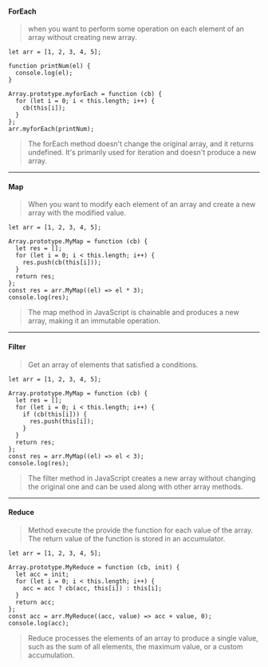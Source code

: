 #### ForEach

> when you want to perform some operation on each element of an array without creating new array.

```
let arr = [1, 2, 3, 4, 5];

function printNum(el) {
  console.log(el);
}

Array.prototype.myforEach = function (cb) {
  for (let i = 0; i < this.length; i++) {
    cb(this[i]);
  }
};
arr.myforEach(printNum); 
```
> The forEach method doesn't change the original array, and it returns undefined. It's primarily used for iteration and doesn't produce a new array.

----
#### Map 

> When you want to modify each element of an array and create a new array with the modified value.

```
let arr = [1, 2, 3, 4, 5];

Array.prototype.MyMap = function (cb) {
  let res = [];
  for (let i = 0; i < this.length; i++) {
    res.push(cb(this[i]));
  }
  return res;
};
const res = arr.MyMap((el) => el * 3);
console.log(res);
```
> The map method in JavaScript is chainable and produces a new array, making it an immutable operation.
---
#### Filter

> Get an array of elements that satisfied a conditions.
```
let arr = [1, 2, 3, 4, 5];

Array.prototype.MyMap = function (cb) {
  let res = [];
  for (let i = 0; i < this.length; i++) {
    if (cb(this[i])) {
      res.push(this[i]);
    }
  }
  return res;
};
const res = arr.MyMap((el) => el < 3);
console.log(res);
```
> The filter method in JavaScript creates a new array without changing the original one and can be used along with other array methods.
---

#### Reduce
> Method execute the provide the function for each value of the array. The return value of the function is stored in an accumulator.
```
let arr = [1, 2, 3, 4, 5];

Array.prototype.MyReduce = function (cb, init) {
  let acc = init;
  for (let i = 0; i < this.length; i++) {
    acc = acc ? cb(acc, this[i]) : this[i];
  }
  return acc;
};
const acc = arr.MyReduce((acc, value) => acc + value, 0);
console.log(acc);
```
> Reduce processes the elements of an array to produce a single value, such as the sum of all elements, the maximum value, or a custom accumulation.
